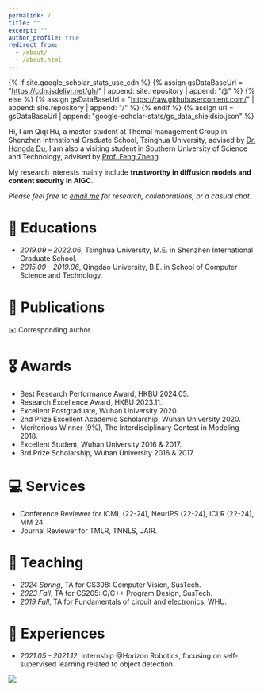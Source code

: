 ```yaml
---
permalink: /
title: ""
excerpt: ""
author_profile: true
redirect_from: 
  - /about/
  - /about.html
---
```

{% if site.google_scholar_stats_use_cdn %}
{% assign gsDataBaseUrl = "https://cdn.jsdelivr.net/gh/" | append: site.repository | append: "@" %}
{% else %}
{% assign gsDataBaseUrl = "https://raw.githubusercontent.com/" | append: site.repository | append: "/" %}
{% endif %}
{% assign url = gsDataBaseUrl | append: "google-scholar-stats/gs_data_shieldsio.json" %}

<span class='anchor' id='about-me'></span>

Hi, I am Qiqi Hu, a master student at Themal management Group in Shenzhen Intrnational Graduate School, Tsinghua University, advised by [Dr. Hongda Du](https://www.sigs.tsinghua.edu.cn/dhd/list.htm), I am also a visiting student in Southern University of Science and Technology, advised by [Prof. Feng Zheng](https://faculty.sustech.edu.cn/?tagid=fengzheng&iscss=1&snapid=1&orderby=date&go=1&lang=en). 

My research interests mainly include **trustworthy in diffusion models and content security in AIGC**.

*Please feel free to [email me](mailto:chelseyhu111@gmail.com) for research, collaborations, or a casual chat.* 

<!-- *Please consider giving me [anonymous feedback](https://docs.google.com/forms/d/e/1FAIpQLSeE4_y14QlUtJ8MhltnGnWwco7J1sWprXnlGoFWFo002k26lw/viewform?usp=sf_link).* -->


# 📖 Educations
- *2019.09 – 2022.06*, Tsinghua University, M.E. in Shenzhen International Graduate School.
- *2015.09 - 2019.06*, Qingdao University, B.E. in School of Computer Science and Technology.

<!-- # 📝 Featured Publications
TODO -->

# 📝 Publications
✉️ Corresponding author.


# 🎖 Awards
- Best Research Performance Award, HKBU 2024.05.
- Research Excellence Award, HKBU 2023.11.
- Excellent Postgraduate, Wuhan University 2020.
- 2nd Prize Excellent Academic Scholarship, Wuhan University 2020.
- Meritorious Winner (9\%), The Interdisciplinary Contest in Modeling 2018.
- Excellent Student, Wuhan University 2016 & 2017.
- 3rd Prize Scholarship, Wuhan University 2016 & 2017.


<!--💬 Talks
- *2024.06*, Youth PhD Talk on Trustworthy Machine Learning @AI Time, Online.
[[Video]](https://www.bilibili.com/video/BV1ag4y1Q7ye/?t=7945)-->

# 💻 Services
- Conference Reviewer for ICML (22-24), NeurIPS (22-24), ICLR (22-24), MM 24.
- Journal Reviewer for TMLR, TNNLS, JAIR.

# 🏫 Teaching
- *2024 Spring*, TA for CS308: Computer Vision, SusTech.
- *2023 Fall*, TA for CS205: C/C++ Program Design, SusTech.
- *2019 Fall*, TA for Fundamentals of circuit and electronics, WHU.

# 📖 Experiences
- *2021.05 - 2021.12*, Internship @Horizon Robotics, focusing on self-supervised learning related to object detection.

  
<!-- <div align=center> -->
<!-- <a href='https://clustrmaps.com/site/1byjf'  title='Visit tracker'><img src='//clustrmaps.com/map_v2.png?cl=080808&w=400&t=tt&d=EuVM39DBt0G0cQJh20EJFBL7BHU5A5hzsTXUdCbe7Ic&co=ffffff&ct=808080'/></a> -->
<!--<a href='https://clustrmaps.com/site/1byjf'  title='Visit tracker'><img src='//clustrmaps.com/map_v2.png?cl=080808&w=a&t=m&d=EuVM39DBt0G0cQJh20EJFBL7BHU5A5hzsTXUdCbe7Ic&co=ffffff&ct=808080'/></a>-->
<!-- <a href="https://clustrmaps.com/site/1bztd" title="Visit tracker"><img src="//www.clustrmaps.com/map_v2.png?d=9WmKAuGZx-jp_Cqemh_qyo-Fhw-l77tju_9bukYAC-o&cl=ffffff"></a> -->
<a href="https://clustrmaps.com/site/1c0ca"  title="Visit tracker"><img src="//www.clustrmaps.com/map_v2.png?d=tlKeZ27YxZNVwB1x4CMdRUy1VkNAOJoPq-lwS9qFggI&cl=ffffff" /></a>
<!-- </div> -->
